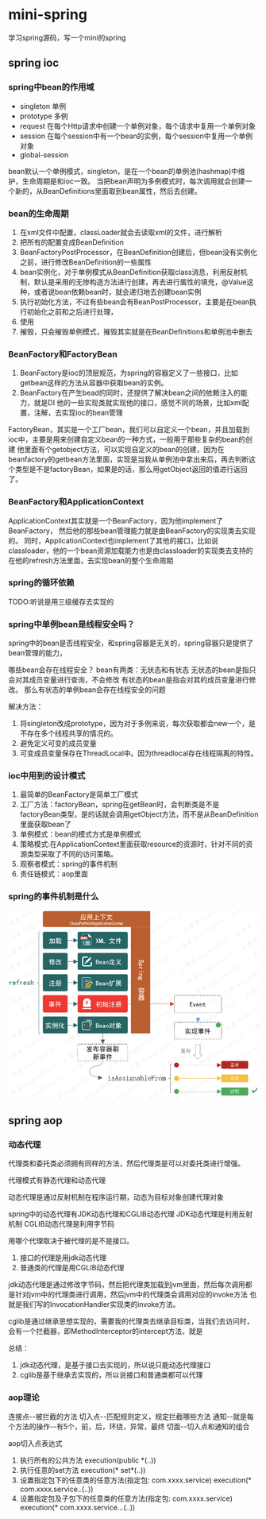 # mini-spring

学习spring源码，写一个mini的spring

## spring ioc

### spring中bean的作用域
- singleton 单例
- prototype 多例
- request 在每个Http请求中创建一个单例对象，每个请求中复用一个单例对象
- session 在每个session中有一个bean的实例，每个session中复用一个单例对象
- global-session

bean默认一个单例模式，singleton，是在一个bean的单例池(hashmap)中维护，生命周期是和ioc一致。
当把bean声明为多例模式时，每次调用就会创建一个新的，从BeanDefinitions里面取到bean属性，然后去创建。

### bean的生命周期
1. 在xml文件中配置，classLoader就会去读取xml的文件，进行解析
2. 把所有的配置变成BeanDefinition
3. BeanFactoryPostProcessor，在BeanDefinition创建后，但bean没有实例化之前，进行修改BeanDefinition的一些属性
4. bean实例化，对于单例模式从BeanDefinition获取class消息，利用反射机制，默认是采用的无惨构造方法进行创建，再去进行属性的填充，@Value这种，或者说bean依赖bean时，就会递归地去创建bean实例
5. 执行初始化方法，不过有些bean会有BeanPostProcessor，主要是在bean执行初始化之前和之后进行处理，
6. 使用
7. 摧毁，只会摧毁单例模式，摧毁其实就是在BeanDefinitions和单例池中删去


### BeanFactory和FactoryBean
1. BeanFactory是ioc的顶层规范，为spring的容器定义了一些接口，比如getbean这样的方法从容器中获取bean的实例。
2. BeanFactory在产生bead的同时，还提供了解决bean之间的依赖注入的能力，就是DI
他的一些实现类就实现他的接口，感觉不同的场景，比如xml配置，注解，去实现ioc的bean管理

FactoryBean，其实是一个工厂bean，我们可以自定义一个bean，并且加载到ioc中，主要是用来创建自定义bean的一种方式，一般用于那些复杂的bean的创建
他里面有个getobject方法，可以实现自定义的bean的创建，因为在beanfactory的getbean方法里面，实现是当我从单例池中拿出来后，再去判断这个类型是不是factoryBean，如果是的话，那么用getObject返回的值进行返回了。

### BeanFactory和ApplicationContext
ApplicationContext其实就是一个BeanFactory，因为他implement了BeanFactory， 然后他的那些bean管理能力就是由BeanFactory的实现类去实现的。
同时，ApplicationContext也implement了其他的接口，比如说classloader，他的一个bean资源加载能力也是由classloader的实现类去支持的
在他的refresh方法里面，去实现bean的整个生命周期


### spring的循环依赖
TODO:听说是用三级缓存去实现的

### spring中单例bean是线程安全吗？
spring中的bean是否线程安全，和spring容器是无关的，spring容器只是提供了bean管理的能力，

哪些bean会存在线程安全？ 
bean有两类：无状态和有状态
无状态的bean是指只会对其成员变量进行查询，不会修改
有状态的bean是指会对其的成员变量进行修改。
那么有状态的单例bean会存在线程安全的问题

解决方法：
1. 将singleton改成prototype，因为对于多例来说，每次获取都会new一个，是不存在多个线程共享的情况的。
2. 避免定义可变的成员变量
3. 可变成员变量保存在ThreadLocal中。因为threadlocal存在线程隔离的特性。

### ioc中用到的设计模式
1. 最简单的BeanFactory是简单工厂模式
2. 工厂方法：factoryBean，spring在getBean时，会判断类是不是factoryBean类型，是的话就会调用getObject方法，而不是从BeanDefinition里面获取bean了
3. 单例模式：bean的模式方式是单例模式
4. 策略模式:在ApplicationContext里面获取resource的资源时，针对不同的资源类型采取了不同的访问策略。
5. 观察者模式：spring的事件机制
6. 责任链模式：aop里面



### spring的事件机制是什么
![img.png](img.png)
## spring aop

### 动态代理
代理类和委托类必须拥有同样的方法，然后代理类是可以对委托类进行增强。

代理模式有静态代理和动态代理


动态代理是通过反射机制在程序运行期，动态为目标对象创建代理对象

spring中的动态代理有JDK动态代理和CGLIB动态代理
JDK动态代理是利用反射机制
CGLIB动态代理是利用字节码

用哪个代理取决于被代理的是不是接口。
1. 接口的代理是用jdk动态代理
2. 普通类的代理是用CGLIB动态代理

jdk动态代理是通过修改字节码，然后把代理类加载到jvm里面，然后每次调用都是针对jvm中的代理类进行调用，然后jvm中的代理类会调用对应的invoke方法
也就是我们写的InvocationHandler实现类的invoke方法。

cglib是通过继承思想实现的，需要我的代理类去继承目标类，当我们去访问时，会有一个拦截器，即MethodInterceptor的intercept方法，就是


总结：
1. jdk动态代理，是基于接口去实现的，所以说只能动态代理接口
2. cglib是基于继承去实现的，所以说接口和普通类都可以代理


### aop理论
连接点--被拦截的方法
切入点--匹配规则定义，规定拦截哪些方法
通知--就是每个方法的操作--有5个，前，后，环绕，异常，最终
切面--切入点和通知的组合

aop切入点表达式
1. 执行所有的公共方法
   execution(public *(..))
2. 执行任意的set方法
   execution(* set*(..))
3. 设置指定包下的任意类的任意方法(指定包: com.xxxx.service)
   execution(* com.xxxx.service.*.*(..))
4. 设置指定包及子包下的任意类的任意方法(指定包: com.xxxx.service)
   execution(* com.xxxx.service..*.*(..))
